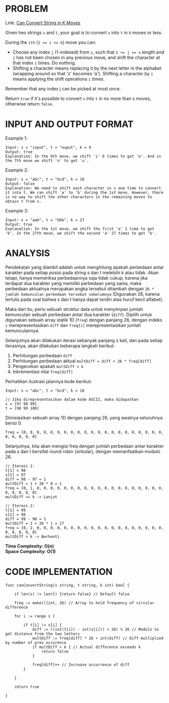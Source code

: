 # PROBLEM
Link: [Can Convert String in K Moves](https://leetcode.com/problems/can-convert-string-in-k-moves/)

Given two strings `s` and `t`, your goal is to convert `s` into `t` in `k` moves or less.

During the `ith` (`1 <= i <= k`) move you can:

- Choose any index `j` (1-indexed) from `s`, such that `1 <= j <= s`.length and `j` has not been chosen in any previous move, and shift the character at that index `i` times.
Do nothing.
- Shifting a character means replacing it by the next letter in the alphabet (wrapping around so that 'z' becomes 'a'). Shifting a character by `i` means applying the shift operations `i` times.

Remember that any index j can be picked at most once.

Return `true` if it's possible to convert `s` into `t` in no more than `k` moves, otherwise return `false`.

# INPUT AND OUTPUT FORMAT
Example 1:

    Input: s = "input", t = "ouput", k = 9
    Output: true
    Explanation: In the 6th move, we shift 'i' 6 times to get 'o'. And in the 7th move we shift 'n' to get 'u'.

Example 2:

    Input: s = "abc", t = "bcd", k = 10
    Output: false
    Explanation: We need to shift each character in s one time to convert it into t. We can shift 'a' to 'b' during the 1st move. However, there is no way to shift the other characters in the remaining moves to obtain t from s.

Example 3:

    Input: s = "aab", t = "bbb", k = 27
    Output: true
    Explanation: In the 1st move, we shift the first 'a' 1 time to get 'b'. In the 27th move, we shift the second 'a' 27 times to get 'b'.


# ANALYSIS 
Pendekatan yang diambil adalah untuk menghitung apakah perbedaan antar karakter pada setiap posisi pada string s dan t melebihi k atau tidak.
Akan tetapi, hanya memeriksa perbedaannya saja tidak cukup, karena jika terdapat dua karakter yang memiliki perbedaan yang sama, maka perbedaan aktualnya merupakan angka tersebut ditambah dengan `26 * jumlah kemunculan perbedaan tersebut sebelumnya` (Digunakan 26, karena tertulis pada soal bahwa s dan t hanya dapat terdiri atas huruf kecil alfabet).

Maka dari itu, perlu sebuah struktur data untuk menyimpan jumlah kemunculan sebuah perbedaan antar dua karakter (`diff`). Dipilih untuk digunakan sebuah array statik 1D (`freq`) dengan panjang 26, dengan indeks `i` merepresentasikan `diff` dan `freq[i]` merepresentasikan jumlah kemunculannya.

Selanjutnya akan dilakukan iterasi sebanyak panjang s kali, dan pada setiap iterasinya, akan dilakukan beberapa langkah berikut:
1. Perhitungan perbedaan `diff`
2. Perhitungan perbedaan aktual `multDiff = diff + 26 * freq[diff]`
3. Pengecekan apakah `multDiff < k`
4. Inkrementasi nilai `freq[diff]`

Perhatikan ilustrasi jalannya kode berikut:

    Input: s = "abc", t = "bcd", k = 10

    // Jika direpresentasikan dalam kode ASCII, maka didapatkan
    s = [97 98 99]
    t = [98 99 100]

Diinisiasikan sebuah array 1D dengan panjang 26, yang awalnya seluruhnya berisi 0.

    freq = [0, 0, 0, 0, 0, 0, 0, 0, 0, 0, 0, 0, 0, 0, 0, 0, 0, 0, 0, 0, 0, 0, 0, 0, 0, 0]

Selanjutnya, kita akan mengisi freq dengan jumlah perbedaan antar karakter pada s dan t bersifat round robin (sirkular), dengan memanfaatkan modulo 26.

    // Iterasi 1: 
    t[1] = 98 
    s[1] = 97
    diff = 98 - 97 = 1
    multDiff = 1 + 26 * 0 = 1
    freq = [0, 1, 0, 0, 0, 0, 0, 0, 0, 0, 0, 0, 0, 0, 0, 0, 0, 0, 0, 0, 0, 0, 0, 0, 0, 0]
    multDiff <= k -> Lanjut

    // Iterasi 2: 
    t[1] = 99 
    s[1] = 98
    diff = 99 - 98 = 1
    multDiff = 1 + 26 * 1 = 27
    freq = [0, 2, 0, 0, 0, 0, 0, 0, 0, 0, 0, 0, 0, 0, 0, 0, 0, 0, 0, 0, 0, 0, 0, 0, 0, 0]
    multDiff > k -> Berhenti

**Time Complexity: O(n)**<br>
**Space Complexity: O(1)**

# CODE IMPLEMENTATION
```golang
func canConvertString(s string, t string, k int) bool {

    if len(s) != len(t) {return false} // Default false

    freq := make([]int, 26) // Array to hold frequency of circular difference

    for i := range s {

        if t[i] != s[i] {
            diff := ((int(t[i]) - int(s[i])) + 26) % 26 // Modulo to get distance from the two letters
            multDiff := freq[diff] * 26 + int(diff) // Diff multiplied by number of prev occurence
            if multDiff > k { // Actual difference exceeds k
                return false
            }

            freq[diff]++ // Increase occurrence of diff
        }
        
    }

    return true

}
```
